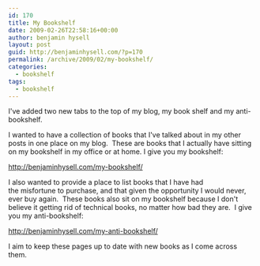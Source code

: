 ```yaml
---
id: 170
title: My Bookshelf
date: 2009-02-26T22:58:16+00:00
author: benjamin hysell
layout: post
guid: http://benjaminhysell.com/?p=170
permalink: /archive/2009/02/my-bookshelf/
categories:
  - bookshelf
tags:
  - bookshelf
---
```

I've added two new tabs to the top of my blog, my book shelf and my anti-bookshelf.

I wanted to have a collection of books that I've talked about in my other posts in one place on my blog.  These are books that I actually have sitting on my bookshelf in my office or at home.  I give you my bookshelf:

<a href="http://benjaminhysell.com/my-bookshelf/" target="_blank">http://benjaminhysell.com/my-bookshelf/</a>

I also wanted to provide a place to list books that I have had the misfortune to purchase, and that given the opportunity I would never, ever buy again.  These books also sit on my bookshelf because I don't believe it getting rid of technical books, no matter how bad they are.  I give you my anti-bookshelf:

<a href="http://benjaminhysell.com/my-anti-bookshelf/" target="_blank">http://benjaminhysell.com/my-anti-bookshelf/</a>

I aim to keep these pages up to date with new books as I come across them.